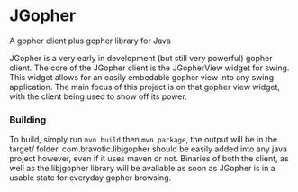 # JGopher
A gopher client plus gopher library for Java

JGopher is a very early in development (but still very powerful) gopher client.  The core of the JGopher client is the JGopherView widget for swing.  This widget allows for an easily embedable gopher view into any swing application.  The main focus of this project is on that gopher view widget, with the client being used to show off its power.

### Building

To build, simply run `mvn build` then `mvn package`, the output will be in the target/ folder.  com.bravotic.libjgopher should be easily added into any java project however, even if it uses maven or not.  Binaries of both the client, as well as the libjgopher library will be avaliable as soon as JGopher is in a usable state for everyday gopher browsing.

